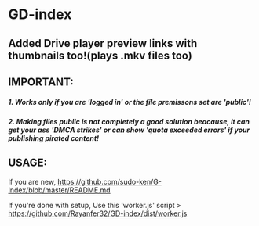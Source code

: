 # GD-index
## Added Drive player preview links with thumbnails too!(plays .mkv files too)
## IMPORTANT:
##### 1. Works only if you are 'logged in' or the file premissons set are 'public'!
##### 2. Making files public is not completely a good solution beacause, it can get your ass 'DMCA strikes' or can show 'quota exceeded errors' if your publishing pirated content! 

## USAGE:
If you are new,
 https://github.com/sudo-ken/G-Index/blob/master/README.md

If you're done with setup,
 Use this 'worker.js' script > https://github.com/Rayanfer32/GD-index/dist/worker.js
 
